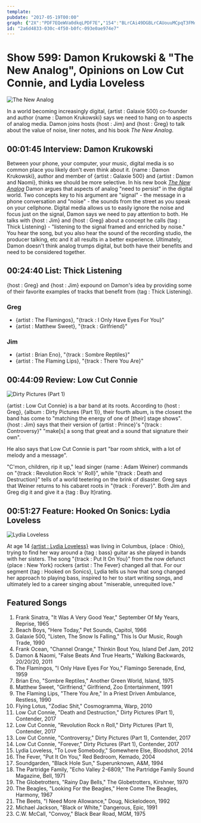 ```yaml
---
template: 
pubdate: "2017-05-19T00:00"
graph: {"2X":"PDF7EQeWVa0dkqLPDF7E","154":"BLrCAi49DGBLrCAUouuMCpqT3FMo7jmckbYqMqcR","21L":"BJjvqVos5MBJjvqkaceV97qipBHm1GI2azFVos5MFHCotVos5MVos5MmGNpEFdHOYVos5M97qipX6cfdBFkpAI2azF","2DR":""}
id: "2a6d4833-030c-4f50-b0fc-093e0ae974e7"
---
```






# Show 599: Damon Krukowski & "The New Analog", Opinions on Low Cut Connie, and Lydia Loveless

![The New Analog](https://static.soundopinions.org/images/2017/newanalog_web.jpg)

In a world becoming increasingly digital, {artist : Galaxie 500} co-founder and author {name : Damon Krukowski} says we need to hang on to aspects of analog media. Damon joins hosts {host : Jim} and {host : Greg} to talk about the value of noise, liner notes, and his book *The New Analog*.



## 00:01:45 Interview: Damon Krukowski

Between your phone, your computer, your music, digital media is so common place you likely don't even think about it. {name : Damon Krukowski}, author and member of {artist : Galaxie 500} and {artist : Damon and  Naomi}, thinks we should be more selective. In his new book [*The New Analog*](http://thenewpress.com/books/new-analog) Damon argues that aspects of analog "need to persist" in the digital world. Two concepts key to his argument are "signal" - the message in a phone conversation and "noise" - the sounds from the street as you speak on your cellphone. Digital media allows us to easily ignore the noise and focus just on the signal, Damon says we need to pay attention to both. He talks with {host : Jim} and {host : Greg} about a concept he calls {tag : Thick Listening} - "listening to the signal framed and enriched by noise." You hear the song, but you also hear the sound of the recording studio, the producer talking, etc and it all results in a better experience. Ultimately, Damon doesn't think analog trumps digital, but both have their benefits and need to be considered together.



## 00:24:40 List: Thick Listening

{host : Greg} and {host : Jim} expound on Damon's idea by providing some of their favorite examples of tracks that benefit from {tag : Thick Listening}.


### Greg

- {artist : The Flamingos}, "{track : I Only Have Eyes For You}"
- {artist : Matthew Sweet}, "{track : Girlfriend}"


### Jim

- {artist : Brian Eno}, "{track : Sombre Reptiles}"
- {artist : The Flaming Lips}, "{track : There You Are}"



## 00:44:09 Review: Low Cut Connie

![Dirty Pictures (Part 1)](https://static.soundopinions.org/assets/599/21L0.jpg)

{artist : Low Cut Connie} is a bar band at its roots. According to {host : Greg}, {album : Dirty Pictures (Part 1)}, their fourth album, is the closest the band has come to "matching the energy of one of [their] stage shows". {host : Jim} says that their version of {artist : Prince}'s "{track : Controversy}" "make[s] a song that great and a sound that signature their own".

He also says that Low Cut Connie is part "bar room shtick, with a lot of melody and a message".

"C'mon, children, rip it up," lead singer {name : Adam Weiner} commands on "{track : Revolution Rock 'n' Roll}", while "{track : Death and Destruction}" tells of a world teetering on the brink of disaster. Greg says that Weiner returns to his cabaret roots in "{track : Forever}". Both Jim and Greg dig it and give it a {tag : Buy It}rating.



## 00:51:27 Feature: Hooked On Sonics: Lydia Loveless

![Lydia Loveless](https://static.soundopinions.org/assets/599/2DR0.jpg)

At age 14 [{artist : Lydia Loveless}](http://www.lydialoveless.com/) was living in Columbus, {place : Ohio}, trying to find her way around a {tag : bass} guitar as she played in bands with her sisters. The song "{track : Put It On You}" from the now defunct {place : New York} rockers {artist : The Fever} changed all that. For our segment {tag : Hooked on Sonics}, Lydia tells us how that song changed her approach to playing bass, inspired to her to start writing songs, and ultimately led to a career singing about "miserable, unrequited love."



## Featured Songs

1. Frank Sinatra, "It Was A Very Good Year," September Of My Years, Reprise, 1965
2. Beach Boys, "Here Today," Pet Sounds, Capitol, 1966
3. Galaxie 500, "Listen, The Snow Is Falling," This Is Our Music, Rough Trade, 1990
4. Frank Ocean, "Channel Orange," Thinkin Bout You, Island Def Jam, 2012
5. Damon & Naomi, "False Beats And True Hearts," Walking Backwards, 20/20/20, 2011
6. The Flamingos, "I Only Have Eyes For You," Flamingo Serenade, End, 1959
7. Brian Eno, "Sombre Reptiles," Another Green World, Island, 1975
8. Matthew Sweet, "Girlfriend," Girlfriend, Zoo Entertainment, 1991
9. The Flaming Lips, "There You Are," In a Priest Driven Ambulance, Restless, 1990
10. Flying Lotus, "Zodiac Shit," Cosmogramma, Warp, 2010
11. Low Cut Connie, "Death and Destruction," Dirty Pictures (Part 1), Contender, 2017
12. Low Cut Connie, "Revolution Rock n Roll," Dirty Pictures (Part 1), Contender, 2017
13. Low Cut Connie, "Controversy," Dirty Pictures (Part 1), Contender, 2017
14. Low Cut Connie, "Forever," Dirty Pictures (Part 1), Contender, 2017
15. Lydia Loveless, "To Love Somebody," Somewhere Else, Bloodshot, 2014
16. The Fever, "Put It On You," Red Bedroom, Kemado, 2004
17. Soundgarden, "Black Hole Sun," Superunknown, A&M, 1994
18. The Partridge Family, "Echo Valley 2-6809," The Partridge Family Sound Magazine, Bell, 1971
19. The Globetrotters, "Rainy Day Bells," The Globetrotters, Kirshner, 1970
20. The Beagles, "Looking For the Beagles," Here Come The Beagles, Harmony, 1967
21. The Beets, "I Need More Allowance," Doug, Nickelodeon, 1992
22. Michael Jackson, "Black or White," Dangerous, Epic, 1991
23. C.W. McCall, "Convoy," Black Bear Road, MGM, 1975